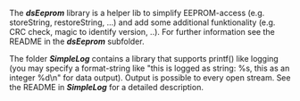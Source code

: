 The **_dsEeprom_** library is a helper lib to simplify EEPROM-access (e.g. storeString, restoreString, ...) and add some additional funktionality (e.g. CRC check, magic to identify version, ..). For further information see the README in the **_dsEeprom_** subfolder.

The folder **_SimpleLog_** contains a library that supports printf() like logging (you may specify a format-string like "this is logged as string: %s, this as an integer %d\n" for data output). Output is possible to every open stream. See the README in **_SimpleLog_** for a detailed description. 


